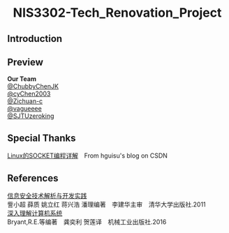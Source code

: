 <p align="center">
    <h1 align="center">NIS3302-Tech_Renovation_Project</h1>
</p>
  <p align="center">
      
## Introduction

## Preview

**Our Team**
<br/>[@ChubbyChenJK](https://github.com/ChubbyChenJK)
<br/>[@cyChen2003](https://github.com/cyChen2003)
<br/>[@Zichuan-c](https://github.com/Zichuan-c)
<br/>[@vagueeee](https://github.com/vagueeee)
<br/>[@SJTUzeroking](https://github.com/SJTUzeroking)
## Special Thanks
[Linux的SOCKET编程详解](https://blog.csdn.net/hguisu/article/details/7445768/)&emsp;From hguisu's blog on CSDN
## References
[信息安全技术解析与开发实践](https://baike.baidu.com/item/信息安全技术解析与开发实践/5613826?fr=aladdin)
<br/>訾小超 薛质 姚立红 蒋兴浩 潘理编著&emsp;李建华主审&emsp;清华大学出版社.2011
<br/>[深入理解计算机系统](https://baike.baidu.com/item/深入理解计算机系统/4542223?fr=aladdin)
<br/>Bryant,R.E.等编著&emsp;龚奕利 贺莲译&emsp;机械工业出版社.2016
